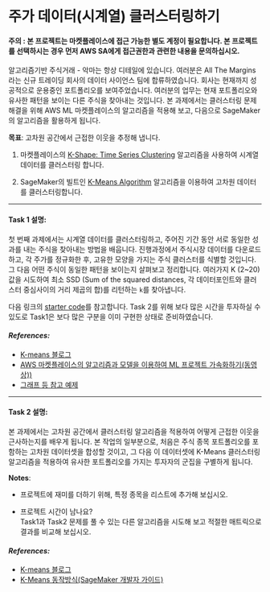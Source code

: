 # 주가 데이터(시계열) 클러스터링하기 

#### 주의 : 본 프로젝트는 마켓플레이스에 접근 가능한 별도 계정이 필요합니다. 본 프로젝트를 선택하시는 경우 먼저 AWS SA에게 접근권한과 관련한 내용을 문의하십시오.

알고리즘기반 주식거래 - 악마는 항상 디테일에 있습니다. 여러분은 All The Margins라는 신규 트레이딩 회사의 데이터 사이언스 팀에 합류하였습니다. 회사는 현재까지 성공적으로 운용중인 포트폴리오를 보여주었습니다. 여러분의 업무는 현재 포트폴리오와 유사한 패턴을 보이는 다른 주식을 찾아내는 것입니다. 본 과제에서는 클러스터링 문제해결을 위해 AWS ML 마켓플레이스의 알고리즘을 적용해 보고, 다음으로 SageMaker의 알고리즘을 활용하게 됩니다.  


**목표**: 고차원 공간에서 근접한 이웃을 추정해 냅니다.

1. 마켓플레이스의 [K-Shape: Time Series Clustering](https://aws.amazon.com/marketplace/pp/Spotad-LTD-K-Shape-Time-Series-Clustering/prodview-bjbovimwn5ajs) 알고리즘을 사용하여 시계열 데이터를 클러스터링 합니다.

1. SageMaker의 빌트인 [K-Means Algorithm](https://docs.aws.amazon.com/sagemaker/latest/dg/k-means.html) 알고리즘을 이용하여 고차원 데이터를 클러스터링합니다.

---

#### Task 1 설명:
첫 번째 과제에서는 시계열 데이터를 클러스터링하고, 주어진 기간 동안 서로 동일한 성과를 내는 주식을 찾아내는 방법을 배웁니다. 진행과정에서 주식시장 데이터를 다운로드 하고, 각 주가를 정규화한 후, 고유한 모양을 가지는 주식 클러스터를 식별할 것입니다. 그 다음 어떤 주식이 동일한 패턴을 보이는지 살펴보고 정리합니다. 여러가지 K (2~20)값을 시도하여 최소 SSD (Sum of the squared distances, 각 데이터포인트와 클러스터 중심사이의 거리 제곱의 합)를 리턴하는  `k`를 찾아냅니다. 

다음 링크의 [starter code](https://github.com/aws-samples/amazon-sagemaker-architecting-for-ml/blob/master/Starter-Code/Apply%20clustering%20techniques-kr.ipynb)를 참고합니다. Task 2를 위해 보다 많은 시간을 투자하실 수 있도로 Task1은 보다 많은 구분을 이미 구현한 상태로 준비하였습니다.


#### *References:*

* [K-means 블로그](https://aws.amazon.com/blogs/machine-learning/k-means-clustering-with-amazon-sagemaker/)
* [AWS 마켓플레이스의 알고리즘과 모델을 이용하여 ML 프로젝트 가속화하기(동영상))](https://youtu.be/OrmHHVI1uPk?t=1682)
* [그래프 등 참고 예제](https://github.com/awslabs/amazon-sagemaker-examples/blob/master/aws_marketplace/using_model_packages/financial_transaction_processing/Extracting_insights_from_your_credit_card_statement.ipynb)

---

#### Task 2 설명:
본 과제에서는 고차원 공간에서 클러스터링 알고리즘을 적용하여 어떻게 근접한 이웃을 근사하는지를 배우게 됩니다. 본 작업의 일부분으로, 처음은 주식 종목 포트폴리오를 포함하는 고차원 데이터셋을 합성할 것이고, 그 다음 이 데이터셋에 K-Means 클러스터링 알고리즘을 적용하여 유사한 포트폴리오를 가지는 투자자의 군집을 구별하게 됩니다. 

**Notes**:

* 프로젝트에 재미를 더하기 위해, 특정 종목을 리스트에 추가해 보십시오. 

* 프로젝트 시간이 남나요?  
    Task1과 Task2 문제를 풀 수 있는 다른 알고리즘을 시도해 보고 적절한 매트릭으로 결과를 비교해 보십시오.

#### *References:*

* [K-means 블로그](https://aws.amazon.com/blogs/machine-learning/k-means-clustering-with-amazon-sagemaker/)
* [K-Means 동작방식(SageMaker 개발자 가이드)](https://docs.aws.amazon.com/sagemaker/latest/dg/algo-kmeans-tech-notes.html)
